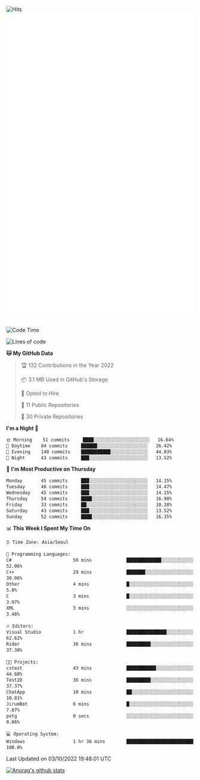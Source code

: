 ![Hits](https://hits.seeyoufarm.com/api/count/incr/badge.svg?url=https%3A%2F%2Fgithub.com%2Fkokose1234&count_bg=%2379C83D&title_bg=%23555555&icon=apple.svg&icon_color=%23E7E7E7&title=hits&edge_flat=false)
<br/>
![Metrics](https://github.com/kokose1234/kokose1234/blob/main/github-metrics.svg)

<!--START_SECTION:waka-->
![Code Time](http://img.shields.io/badge/Code%20Time-696%20hrs%2021%20mins-blue)

![Lines of code](https://img.shields.io/badge/From%20Hello%20World%20I%27ve%20Written-901%20Thousand%20lines%20of%20code-blue)

**🐱 My GitHub Data** 

> 🏆 132 Contributions in the Year 2022
 > 
> 📦 3.1 MB Used in GitHub's Storage 
 > 
> 💼 Opted to Hire
 > 
> 📜 11 Public Repositories 
 > 
> 🔑 30 Private Repositories  
 > 
**I'm a Night 🦉** 

```text
🌞 Morning    51 commits     ████░░░░░░░░░░░░░░░░░░░░░   16.04% 
🌆 Daytime    84 commits     ██████░░░░░░░░░░░░░░░░░░░   26.42% 
🌃 Evening    140 commits    ███████████░░░░░░░░░░░░░░   44.03% 
🌙 Night      43 commits     ███░░░░░░░░░░░░░░░░░░░░░░   13.52%

```
📅 **I'm Most Productive on Thursday** 

```text
Monday       45 commits     ███░░░░░░░░░░░░░░░░░░░░░░   14.15% 
Tuesday      46 commits     ███░░░░░░░░░░░░░░░░░░░░░░   14.47% 
Wednesday    45 commits     ███░░░░░░░░░░░░░░░░░░░░░░   14.15% 
Thursday     54 commits     ████░░░░░░░░░░░░░░░░░░░░░   16.98% 
Friday       33 commits     ██░░░░░░░░░░░░░░░░░░░░░░░   10.38% 
Saturday     43 commits     ███░░░░░░░░░░░░░░░░░░░░░░   13.52% 
Sunday       52 commits     ████░░░░░░░░░░░░░░░░░░░░░   16.35%

```


📊 **This Week I Spent My Time On** 

```text
⌚︎ Time Zone: Asia/Seoul

💬 Programming Languages: 
C#                       50 mins             █████████████░░░░░░░░░░░░   52.06% 
C++                      29 mins             ███████░░░░░░░░░░░░░░░░░░   30.06% 
Other                    4 mins              █░░░░░░░░░░░░░░░░░░░░░░░░   5.0% 
C                        3 mins              █░░░░░░░░░░░░░░░░░░░░░░░░   3.97% 
XML                      3 mins              ░░░░░░░░░░░░░░░░░░░░░░░░░   3.48%

🔥 Editors: 
Visual Studio            1 hr                ███████████████░░░░░░░░░░   62.62% 
Rider                    36 mins             █████████░░░░░░░░░░░░░░░░   37.38%

🐱‍💻 Projects: 
cstest                   43 mins             ███████████░░░░░░░░░░░░░░   44.68% 
Test2D                   36 mins             █████████░░░░░░░░░░░░░░░░   37.37% 
ChatApp                  10 mins             ██░░░░░░░░░░░░░░░░░░░░░░░   10.81% 
JirumBot                 6 mins              █░░░░░░░░░░░░░░░░░░░░░░░░   7.07% 
potg                     0 secs              ░░░░░░░░░░░░░░░░░░░░░░░░░   0.06%

💻 Operating System: 
Windows                  1 hr 36 mins        █████████████████████████   100.0%

```


 Last Updated on 03/10/2022 19:48:01 UTC
<!--END_SECTION:waka-->

[![Anurag's github stats](https://github-readme-stats.vercel.app/api?username=kokose1234&theme=dracula)](https://github.com/anuraghazra/github-readme-stats)



	

